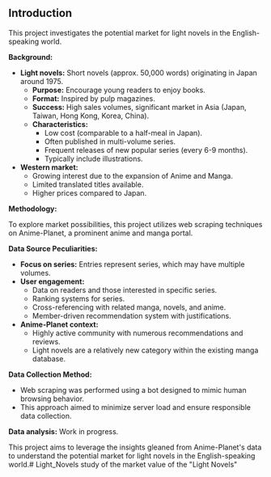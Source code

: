 ## Introduction

This project investigates the potential market for light novels in the English-speaking world. 

**Background:**

* **Light novels:** Short novels (approx. 50,000 words) originating in Japan around 1975. 
    * **Purpose:** Encourage young readers to enjoy books.
    * **Format:** Inspired by pulp magazines.
    * **Success:** High sales volumes, significant market in Asia (Japan, Taiwan, Hong Kong, Korea, China).
    * **Characteristics:**
        * Low cost (comparable to a half-meal in Japan).
        * Often published in multi-volume series.
        * Frequent releases of new popular series (every 6-9 months).
        * Typically include illustrations.
* **Western market:**
    * Growing interest due to the expansion of Anime and Manga.
    * Limited translated titles available.
    * Higher prices compared to Japan.

**Methodology:**

To explore market possibilities, this project utilizes web scraping techniques on Anime-Planet, a prominent anime and manga portal. 

**Data Source Peculiarities:**

* **Focus on series:** Entries represent series, which may have multiple volumes.
* **User engagement:** 
    * Data on readers and those interested in specific series.
    * Ranking systems for series.
    * Cross-referencing with related manga, novels, and anime.
    * Member-driven recommendation system with justifications.
* **Anime-Planet context:** 
    * Highly active community with numerous recommendations and reviews.
    * Light novels are a relatively new category within the existing manga database.

**Data Collection Method:**

* Web scraping was performed using a bot designed to mimic human browsing behavior. 
* This approach aimed to minimize server load and ensure responsible data collection. 

**Data analysis:**
Work in progress. 

This project aims to leverage the insights gleaned from Anime-Planet's data to understand the potential market for light novels in the English-speaking world.# Light_Novels
study of the market value of the "Light Novels"

